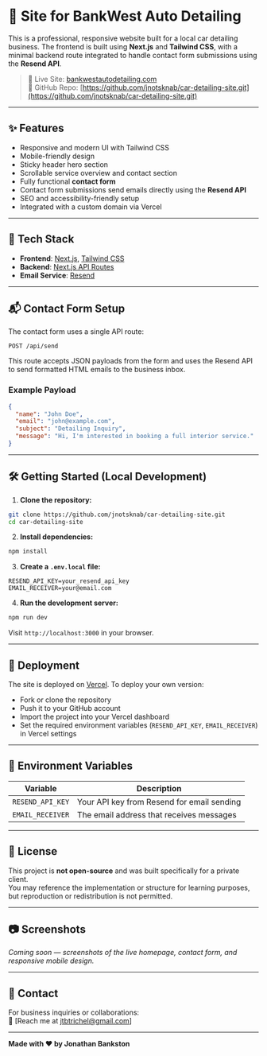 # 🚗 Site for BankWest Auto Detailing

This is a professional, responsive website built for a local car detailing business. The frontend is built using **Next.js** and **Tailwind CSS**, with a minimal backend route integrated to handle contact form submissions using the **Resend API**.

> 🧼 Live Site: [bankwestautodetailing.com](https://bankwestautodetailing.com)  
> 📁 GitHub Repo: [https://github.com/jnotsknab/car-detailing-site.git](https://github.com/jnotsknab/car-detailing-site.git)

---

## ✨ Features

- Responsive and modern UI with Tailwind CSS
- Mobile-friendly design
- Sticky header hero section
- Scrollable service overview and contact section
- Fully functional **contact form**
- Contact form submissions send emails directly using the **Resend API**
- SEO and accessibility-friendly setup
- Integrated with a custom domain via Vercel

---

## 🧱 Tech Stack

- **Frontend**: [Next.js](https://nextjs.org), [Tailwind CSS](https://tailwindcss.com)
- **Backend**: [Next.js API Routes](https://nextjs.org/docs/api-routes/introduction)
- **Email Service**: [Resend](https://resend.com)

---

## 📬 Contact Form Setup

The contact form uses a single API route:

```http
POST /api/send
```

This route accepts JSON payloads from the form and uses the Resend API to send formatted HTML emails to the business inbox.

### Example Payload

```json
{
  "name": "John Doe",
  "email": "john@example.com",
  "subject": "Detailing Inquiry",
  "message": "Hi, I'm interested in booking a full interior service."
}
```

---

## 🛠️ Getting Started (Local Development)

1. **Clone the repository:**

```bash
git clone https://github.com/jnotsknab/car-detailing-site.git
cd car-detailing-site
```

2. **Install dependencies:**

```bash
npm install
```

3. **Create a `.env.local` file:**

```env
RESEND_API_KEY=your_resend_api_key
EMAIL_RECEIVER=your@email.com
```

4. **Run the development server:**

```bash
npm run dev
```

Visit `http://localhost:3000` in your browser.

---

## 🚀 Deployment

The site is deployed on [Vercel](https://vercel.com). To deploy your own version:

- Fork or clone the repository
- Push it to your GitHub account
- Import the project into your Vercel dashboard
- Set the required environment variables (`RESEND_API_KEY`, `EMAIL_RECEIVER`) in Vercel settings

---

## 🧪 Environment Variables

| Variable         | Description                                |
|------------------|--------------------------------------------|
| `RESEND_API_KEY` | Your API key from Resend for email sending |
| `EMAIL_RECEIVER` | The email address that receives messages   |

---

## 📄 License

This project is **not open-source** and was built specifically for a private client.  
You may reference the implementation or structure for learning purposes, but reproduction or redistribution is not permitted.

---

## 📷 Screenshots

*Coming soon — screenshots of the live homepage, contact form, and responsive mobile design.*

---

## 🤝 Contact

For business inquiries or collaborations:  
📧 [Reach me at jtbtrichel@gmail.com]

---

**Made with ❤️ by Jonathan Bankston**
